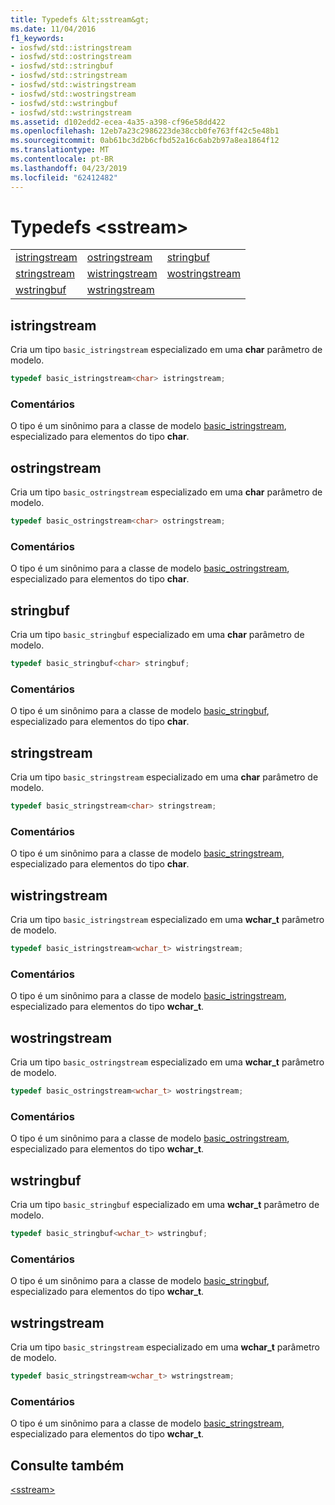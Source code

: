 ```yaml
---
title: Typedefs &lt;sstream&gt;
ms.date: 11/04/2016
f1_keywords:
- iosfwd/std::istringstream
- iosfwd/std::ostringstream
- iosfwd/std::stringbuf
- iosfwd/std::stringstream
- iosfwd/std::wistringstream
- iosfwd/std::wostringstream
- iosfwd/std::wstringbuf
- iosfwd/std::wstringstream
ms.assetid: d102edd2-ecea-4a35-a398-cf96e58dd422
ms.openlocfilehash: 12eb7a23c2986223de38ccb0fe763ff42c5e48b1
ms.sourcegitcommit: 0ab61bc3d2b6cfbd52a16c6ab2b97a8ea1864f12
ms.translationtype: MT
ms.contentlocale: pt-BR
ms.lasthandoff: 04/23/2019
ms.locfileid: "62412482"
---
```

# <a name="ltsstreamgt-typedefs"></a>Typedefs &lt;sstream&gt;

||||
|-|-|-|
|[istringstream](#istringstream)|[ostringstream](#ostringstream)|[stringbuf](#stringbuf)|
|[stringstream](#stringstream)|[wistringstream](#wistringstream)|[wostringstream](#wostringstream)|
|[wstringbuf](#wstringbuf)|[wstringstream](#wstringstream)|

## <a name="istringstream"></a>  istringstream

Cria um tipo `basic_istringstream` especializado em uma **char** parâmetro de modelo.

```cpp
typedef basic_istringstream<char> istringstream;
```

### <a name="remarks"></a>Comentários

O tipo é um sinônimo para a classe de modelo [basic_istringstream](../standard-library/basic-istringstream-class.md), especializado para elementos do tipo **char**.

## <a name="ostringstream"></a>  ostringstream

Cria um tipo `basic_ostringstream` especializado em uma **char** parâmetro de modelo.

```cpp
typedef basic_ostringstream<char> ostringstream;
```

### <a name="remarks"></a>Comentários

O tipo é um sinônimo para a classe de modelo [basic_ostringstream](../standard-library/basic-ostringstream-class.md), especializado para elementos do tipo **char**.

## <a name="stringbuf"></a>  stringbuf

Cria um tipo `basic_stringbuf` especializado em uma **char** parâmetro de modelo.

```cpp
typedef basic_stringbuf<char> stringbuf;
```

### <a name="remarks"></a>Comentários

O tipo é um sinônimo para a classe de modelo [basic_stringbuf](../standard-library/basic-stringbuf-class.md), especializado para elementos do tipo **char**.

## <a name="stringstream"></a>  stringstream

Cria um tipo `basic_stringstream` especializado em uma **char** parâmetro de modelo.

```cpp
typedef basic_stringstream<char> stringstream;
```

### <a name="remarks"></a>Comentários

O tipo é um sinônimo para a classe de modelo [basic_stringstream](../standard-library/basic-stringstream-class.md), especializado para elementos do tipo **char**.

## <a name="wistringstream"></a>  wistringstream

Cria um tipo `basic_istringstream` especializado em uma **wchar_t** parâmetro de modelo.

```cpp
typedef basic_istringstream<wchar_t> wistringstream;
```

### <a name="remarks"></a>Comentários

O tipo é um sinônimo para a classe de modelo [basic_istringstream](../standard-library/basic-istringstream-class.md), especializado para elementos do tipo **wchar_t**.

## <a name="wostringstream"></a>  wostringstream

Cria um tipo `basic_ostringstream` especializado em uma **wchar_t** parâmetro de modelo.

```cpp
typedef basic_ostringstream<wchar_t> wostringstream;
```

### <a name="remarks"></a>Comentários

O tipo é um sinônimo para a classe de modelo [basic_ostringstream](../standard-library/basic-ostringstream-class.md), especializado para elementos do tipo **wchar_t**.

## <a name="wstringbuf"></a>  wstringbuf

Cria um tipo `basic_stringbuf` especializado em uma **wchar_t** parâmetro de modelo.

```cpp
typedef basic_stringbuf<wchar_t> wstringbuf;
```

### <a name="remarks"></a>Comentários

O tipo é um sinônimo para a classe de modelo [basic_stringbuf](../standard-library/basic-stringbuf-class.md), especializado para elementos do tipo **wchar_t**.

## <a name="wstringstream"></a>  wstringstream

Cria um tipo `basic_stringstream` especializado em uma **wchar_t** parâmetro de modelo.

```cpp
typedef basic_stringstream<wchar_t> wstringstream;
```

### <a name="remarks"></a>Comentários

O tipo é um sinônimo para a classe de modelo [basic_stringstream](../standard-library/basic-stringstream-class.md), especializado para elementos do tipo **wchar_t**.

## <a name="see-also"></a>Consulte também

[\<sstream>](../standard-library/sstream.md)<br/>
